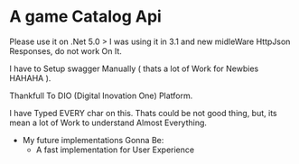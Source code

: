 # A game Catalog Api 

Please use it on .Net 5.0 >
I was using it in 3.1 and new midleWare HttpJson Responses, do not work On It.

I have to Setup swagger Manually ( thats a lot of Work for Newbies HAHAHA ).

Thankfull To 
DIO (Digital Inovation One) Platform. 

I have Typed EVERY char on this. Thats could be not good thing, but, its mean a lot of Work to understand Almost Everything.

- My future implementations Gonna Be:
  - A fast implementation for User Experience 

